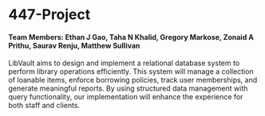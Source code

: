 # 447-Project

#### Team Members: Ethan J Gao, Taha N Khalid, Gregory Markose, Zonaid A Prithu, Saurav Renju, Matthew Sullivan 

LibVault aims to design and implement a relational database system to perform library operations efficiently. This system will manage a collection of loanable items, enforce borrowing policies, track user memberships, and generate meaningful reports. By using structured data management with query functionality, our implementation will enhance the experience for both staff and clients.
